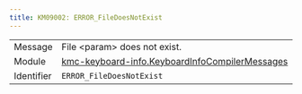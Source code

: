 ```yaml
---
title: KM09002: ERROR_FileDoesNotExist
---
```


|            |           |
|------------|---------- |
| Message    | File &lt;param&gt; does not exist\. |
| Module     | [kmc-keyboard-info.KeyboardInfoCompilerMessages](kmc-keyboard-info.keyboardinfocompilermessages) |
| Identifier | `ERROR_FileDoesNotExist` |


